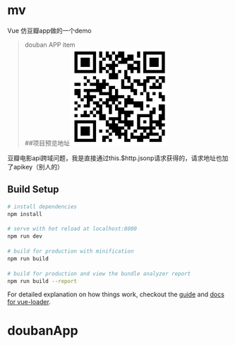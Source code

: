# mv
Vue 仿豆瓣app做的一个demo
> douban APP item<br/>
##项目预览地址
![任务管理器](/mydouban.png)

豆瓣电影api跨域问题，我是直接通过this.$http.jsonp请求获得的，请求地址也加了apikey（别人的）<br/>


## Build Setup

``` bash
# install dependencies
npm install

# serve with hot reload at localhost:8080
npm run dev

# build for production with minification
npm run build

# build for production and view the bundle analyzer report
npm run build --report
```

For detailed explanation on how things work, checkout the [guide](http://vuejs-templates.github.io/webpack/) and [docs for vue-loader](http://vuejs.github.io/vue-loader).
# doubanApp
